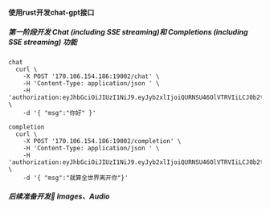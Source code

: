 

#### 使用rust开发chat-gpt接口
##### 第一阶段开发 Chat (including SSE streaming)和 Completions (including SSE streaming) 功能
```
chat
  curl \
	-X POST '170.106.154.186:19002/chat' \
	-H 'Content-Type: application/json ' \
	-H 'authorization:eyJhbGciOiJIUzI1NiJ9.eyJyb2xlIjoiQURNSU46OlVTRVIiLCJ0b2tlbklkIjoiZDhiMDkxYTlmYmQ0NDcyZThiYmZkMWIzNWIzNThlMjEiLCJ1c2VyTmFtZSI6ImFkbWluIiwiZXhwIjoxNjg0NjA1OTk2fQ.91douCfJo0Jyj9js2KWlyLvqrHLLhRiUw6ltNMwOVY8' \
	-d '{ "msg":"你好" }'
```

```
completion
  curl \
	-X POST '170.106.154.186:19002/completion' \
	-H 'Content-Type: application/json ' \
	-H 'authorization:eyJhbGciOiJIUzI1NiJ9.eyJyb2xlIjoiQURNSU46OlVTRVIiLCJ0b2tlbklkIjoiZDhiMDkxYTlmYmQ0NDcyZThiYmZkMWIzNWIzNThlMjEiLCJ1c2VyTmFtZSI6ImFkbWluIiwiZXhwIjoxNjg0NjA1OTk2fQ.91douCfJo0Jyj9js2KWlyLvqrHLLhRiUw6ltNMwOVY8' \
	-d '{ "msg":"就算全世界离开你"}'	

```

##### 后续准备开发🔂 Images、Audio



